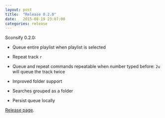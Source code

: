 ```yaml
---
layout: post
title:  "Release 0.2.0"
date:   2015-08-19 23:07:00
categories: release
---
```

Sconsify 0.2.0:

* Queue entire playlist when playlist is selected

* Repeat track `r`

* Queue and repeat commands repeatable when number typed before: `2u` will queue the track twice

* Improved folder support

* Searches grouped as a folder

* Persist queue locally

[Release page][release-page].

[release-page]:      https://github.com/fabiofalci/sconsify/releases/tag/v0.2.0
